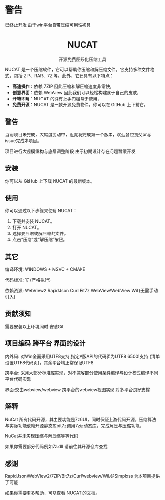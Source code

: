 # 警告
已终止开发 由于win平台自带压缩可用性初具

<div align="center"><h1>NUCAT</h1></div>
<div align="center"><p>开源免费图形化压缩工具</p></div>
NUCAT 是一个压缩软件，它可以帮助你压缩和解压缩文件。它支持多种文件格式，包括 ZIP、RAR、7Z 等。此外，它还具有以下特点：

- **高速操作**：依赖 7ZIP 因此压缩和解压缩速度非常快。
- **创意界面**：依赖 WebView 因此我们可以轻松构建属于自己的皮肤。
- **开箱即用**：NUCAT 的没有上手门槛易于使用。
- **免费开源**：NUCAT 是一款开源免费软件，你可以在 GitHub 上下载它。

## 警告
当前项目未完成，大幅度变动中，近期将完成第一个版本，欢迎各位提交pr与issue完成本项目。

项目进行大规模重构与底层调整阶段 由于初期设计存在问题暂缓开发
## 安装

你可以从 GitHub 上下载 NUCAT 的最新版本。

## 使用

你可以通过以下步骤来使用 NUCAT：

1. 下载并安装 NUCAT。
2. 打开 NUCAT。
3. 选择要压缩或解压缩的文件。
4. 点击“压缩”或“解压缩”按钮。
## 其它
编译环境:  WINDOWS + MSVC + CMAKE

代码标准:  17 (严格执行)

依赖资源:  WebView2 RapidJson Curl Bit7z WebView/WebView Wil (无需手动引入) 

## 贡献须知
需要安装以上环境同时 安装Git

## 项目编码 跨平台 界面的设计
内外码: 对Win全面采用UTF8支持,指定A版API的代码页为UTF8 65001支持 (清单设置UTF8代码页)，其余平台均正常保证UTF8

跨平台: 采用大部分标准库实现，对不兼容部分使用条件编译与设计模式编译不同平台代码实现 

界面:交由webview/webview 跨平台的webview视图实现 对多平台良好支撑

## 解释
NuCat 所有代码开源，其主要功能是7zGUI，同时保证上游代码开源，压缩算法与实际功能依赖开源静态库bit7z调用7zip动态库，完成解压与压缩功能。

NuCat并未实现压缩与解压缩等等代码

如果你需要部分代码例如7z.dll 请前往其开源仓库查找

## 感谢
RapidJson/WebView2/7ZIP/Bit7z/Curl/webview/Wil/@Simplxss 为本项目提供了可能

如果你需要更多帮助，可以查看 NUCAT 的文档。
